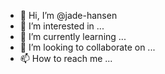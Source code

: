 - 👋 Hi, I’m @jade-hansen
- 👀 I’m interested in ...
- 🌱 I’m currently learning ...
- 💞️ I’m looking to collaborate on ...
- 📫 How to reach me ...

<!---
jade-hansen/jade-hansen is a ✨ special ✨ repository because its `README.md` (this file) appears on your GitHub profile.
You can click the Preview link to take a look at your changes.
--->
